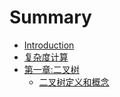 # Summary

* [Introduction](README.md)
* [复杂度计算](2.md)
* [第一章:二叉树](chapter1.md)
  * [二叉树定义和概念](二叉树定义和概念.md)

